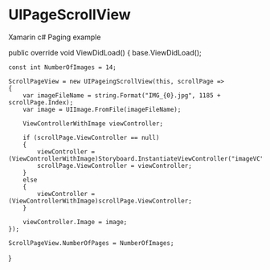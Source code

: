 UIPageScrollView
================

Xamarin c# Paging example

public override void ViewDidLoad()
{
    base.ViewDidLoad();
  
    const int NumberOfImages = 14;

    ScrollPageView = new UIPageingScrollView(this, scrollPage =>
    {
        var imageFileName = string.Format("IMG_{0}.jpg", 1185 + scrollPage.Index);
        var image = UIImage.FromFile(imageFileName);

        ViewControllerWithImage viewController;

        if (scrollPage.ViewController == null)
        {
            viewController = (ViewControllerWithImage)Storyboard.InstantiateViewController("imageVC");
            scrollPage.ViewController = viewController;
        }
        else
        {
            viewController = (ViewControllerWithImage)scrollPage.ViewController;
        }

        viewController.Image = image;
    });

    ScrollPageView.NumberOfPages = NumberOfImages;
   
}
